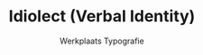 ---
title: Idiolect (Verbal Identity)
subtitle: Werkplaats Typografie
description: "Identity\nAs Nostalgia Meets Time-Pressure\nMediamatic, Amsterdam (NL)\nPhotographs by Franziska Schulz"
layout: project
thumbnail: "/assets/images/thumbnails/oliver-boulton-An-Englishman-Abroad-2.png"
---